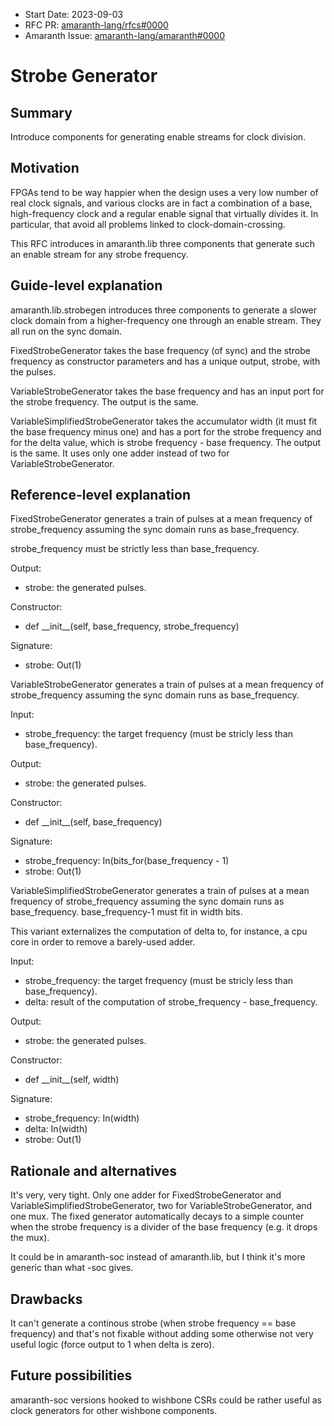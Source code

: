 - Start Date: 2023-09-03
- RFC PR: [amaranth-lang/rfcs#0000](https://github.com/amaranth-lang/rfcs/pull/0026)
- Amaranth Issue: [amaranth-lang/amaranth#0000](https://github.com/amaranth-lang/amaranth/issues/0000)

# Strobe Generator

## Summary
[summary]: #summary

Introduce components for generating enable streams for clock division.

## Motivation
[motivation]: #motivation

FPGAs tend to be way happier when the design uses a very low number of
real clock signals, and various clocks are in fact a combination of a
base, high-frequency clock and a regular enable signal that virtually
divides it.  In particular, that avoid all problems linked to
clock-domain-crossing.

This RFC introduces in amaranth.lib three components that generate
such an enable stream for any strobe frequency.

## Guide-level explanation
[guide-level-explanation]: #guide-level-explanation

amaranth.lib.strobegen introduces three components to generate a
slower clock domain from a higher-frequency one through an enable
stream.  They all run on the sync domain.

FixedStrobeGenerator takes the base frequency (of sync) and the strobe
frequency as constructor parameters and has a unique output, strobe,
with the pulses.

VariableStrobeGenerator takes the base frequency and has an input port
for the strobe frequency.  The output is the same.

VariableSimplifiedStrobeGenerator takes the accumulator width (it must
fit the base frequency minus one) and has a port for the strobe
frequency and for the delta value, which is strobe frequency - base
frequency.  The output is the same.  It uses only one adder instead of
two for VariableStrobeGenerator.


## Reference-level explanation
[reference-level-explanation]: #reference-level-explanation

FixedStrobeGenerator generates a train of pulses at a mean frequency of
strobe_frequency assuming the sync domain runs as base_frequency.

strobe_frequency must be strictly less than base_frequency.

Output:
- strobe: the generated pulses.

Constructor:
- def \_\_init\_\_(self, base_frequency, strobe_frequency)

Signature:
- strobe: Out(1)



VariableStrobeGenerator generates a train of pulses at a mean frequency of
strobe_frequency assuming the sync domain runs as base_frequency.

Input:
- strobe_frequency: the target frequency (must be stricly less than base_frequency).
        
Output:
- strobe: the generated pulses.

Constructor:
- def \_\_init\_\_(self, base_frequency)

Signature:
- strobe_frequency: In(bits_for(base_frequency - 1)
- strobe: Out(1)



VariableSimplifiedStrobeGenerator generates a train of pulses at a mean frequency of
strobe_frequency assuming the sync domain runs as base_frequency.
base_frequency-1 must fit in width bits.

This variant externalizes the computation of delta to, for
instance, a cpu core in order to remove a barely-used adder.
    
Input:
- strobe_frequency: the target frequency (must be stricly less than base_frequency).
- delta: result of the computation of strobe_frequency - base_frequency.

Output:
- strobe: the generated pulses.

Constructor:
- def \_\_init\_\_(self, width)

Signature:
- strobe_frequency: In(width)
- delta: In(width)
- strobe: Out(1)


## Rationale and alternatives
[rationale-and-alternatives]: #rationale-and-alternatives

It's very, very tight.  Only one adder for FixedStrobeGenerator and
VariableSimplifiedStrobeGenerator, two for VariableStrobeGenerator,
and one mux.  The fixed generator automatically decays to a simple
counter when the strobe frequency is a divider of the base frequency
(e.g. it drops the mux).

It could be in amaranth-soc instead of amaranth.lib, but I think it's
more generic than what -soc gives.


## Drawbacks
[drawbacks]: #drawbacks

It can't generate a continous strobe (when strobe frequency == base
frequency) and that's not fixable without adding some otherwise not
very useful logic (force output to 1 when delta is zero).


## Future possibilities
[future-possibilities]: #future-possibilities

amaranth-soc versions hooked to wishbone CSRs could be rather useful
as clock generators for other wishbone components.
